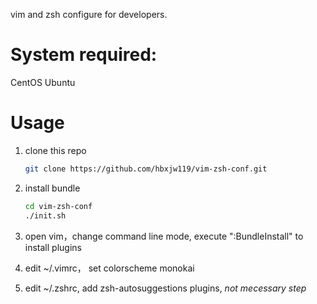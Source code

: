 vim and zsh configure for developers.

System required:
=====
CentOS  Ubuntu

Usage
=====

1. clone this repo

	```bash
	git clone https://github.com/hbxjw119/vim-zsh-conf.git
	```

2. install bundle

	```bash
	cd vim-zsh-conf
	./init.sh
	```

3. open vim，change command line mode, execute ":BundleInstall" to install plugins

5. edit ~/.vimrc， set colorscheme monokai

6. edit ~/.zshrc, add zsh-autosuggestions plugins, *not mecessary step*
